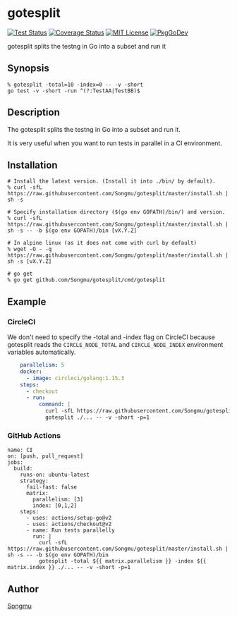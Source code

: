 gotesplit
=======

[![Test Status](https://github.com/Songmu/gotesplit/workflows/test/badge.svg?branch=master)][actions]
[![Coverage Status](https://coveralls.io/repos/Songmu/gotesplit/badge.svg?branch=master)][coveralls]
[![MIT License](http://img.shields.io/badge/license-MIT-blue.svg?style=flat-square)][license]
[![PkgGoDev](https://pkg.go.dev/badge/github.com/Songmu/gotesplit)][PkgGoDev]

[actions]: https://github.com/Songmu/gotesplit/actions?workflow=test
[coveralls]: https://coveralls.io/r/Songmu/gotesplit?branch=master
[license]: https://github.com/Songmu/gotesplit/blob/master/LICENSE
[PkgGoDev]: https://pkg.go.dev/github.com/Songmu/gotesplit

gotesplit splits the testng in Go into a subset and run it

## Synopsis

```console
% gotesplit -total=10 -index=0 -- -v -short
go test -v -short -run ^(?:TestAA|TestBB)$
```

## Description

The gotesplit splits the testng in Go into a subset and run it.

It is very useful when you want to run tests in parallel in a CI environment.

## Installation

```console
# Install the latest version. (Install it into ./bin/ by default).
% curl -sfL https://raw.githubusercontent.com/Songmu/gotesplit/master/install.sh | sh -s

# Specify installation directory ($(go env GOPATH)/bin/) and version.
% curl -sfL https://raw.githubusercontent.com/Songmu/gotesplit/master/install.sh | sh -s -- -b $(go env GOPATH)/bin [vX.Y.Z]

# In alpine linux (as it does not come with curl by default)
% wget -O - -q https://raw.githubusercontent.com/Songmu/gotesplit/master/install.sh | sh -s [vX.Y.Z]

# go get
% go get github.com/Songmu/gotesplit/cmd/gotesplit
```

## Example

### CircleCI

We don't need to specify the -total and -index flag on CircleCI because gotesplit reads the `CIRCLE_NODE_TOTAL` and `CIRCLE_NODE_INDEX` environment variables automatically.

```yaml
    parallelism: 5
    docker:
      - image: circleci/golang:1.15.3
    steps:
      - checkout
      - run:
          command: |
            curl -sfL https://raw.githubusercontent.com/Songmu/gotesplit/master/install.sh | sh -s -- -b $(go env GOPATH)/bin
            gotesplit ./... -- -v -short -p=1
```

### GitHub Actions

```
name: CI
on: [push, pull_request]
jobs:
  build:
    runs-on: ubuntu-latest
    strategy:
      fail-fast: false
      matrix:
        parallelism: [3]
        index: [0,1,2]
    steps:
      - uses: actions/setup-go@v2
      - uses: actions/checkout@v2
      - name: Run tests parallelly
        run: |
          curl -sfL https://raw.githubusercontent.com/Songmu/gotesplit/master/install.sh | sh -s -- -b $(go env GOPATH)/bin
          gotesplit -total ${{ matrix.parallelism }} -index ${{ matrix.index }} ./... -- -v -short -p=1
```

## Author

[Songmu](https://github.com/Songmu)

